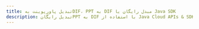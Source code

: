 ---title: تبدیل پاورپوینت بهDIF، PPT به DIF مبدل رایگان یا Java SDKdescription: تبدیل رایگانPPT به DIF با استفاده از Java Cloud APIs & SDK. همچنین اسناد Microsoft PowerPoint را در Cloud ایجاد، ویرایش و رندر کنید.---